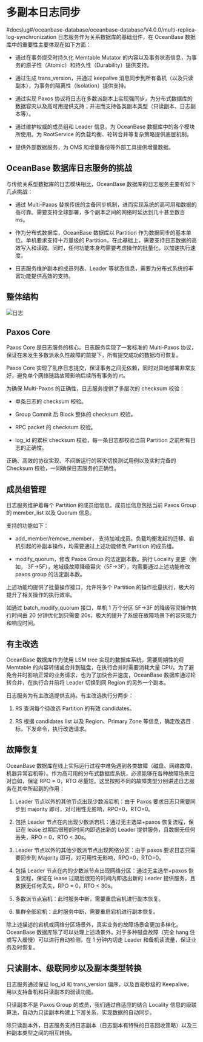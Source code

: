 # 多副本日志同步
#docslug#/oceanbase-database/oceanbase-database/V4.0.0/multi-replica-log-synchronization
日志服务作为关系数据库的基础组件，在 OceanBase 数据库中的重要性主要体现在如下方面：

* 通过在事务提交时持久化 Memtable Mutator 的内容以及事务状态信息，为事务的原子性（Atomic）和持久性（Durability）提供支持。

* 通过生成 trans_version，并通过 keepalive 消息同步到所有备机（以及只读副本），为事务的隔离性（Isolation）提供支持。

* 通过实现 Paxos 协议将日志在多数派副本上实现强同步，为分布式数据库的数据容灾以及高可用提供支持；并进而支持各类副本类型（只读副本、日志副本等）。

* 通过维护权威的成员组和 Leader 信息，为 OceanBase 数据库中的各个模块所使用。为 RootService 的负载均衡、轮转合并等复杂策略提供底层机制。

* 提供外部数据服务，为 OMS 和增量备份等外部工具提供增量数据。

## OceanBase 数据库日志服务的挑战

与传统关系型数据库的日志模块相比，OceanBase 数据库的日志服务主要有如下几点挑战：

* 通过 Multi-Paxos 替换传统的主备同步机制，进而实现系统的高可用和数据的高可靠。需要支持全球部署，多个副本之间的网络时延达到几十甚至数百 ms。

* 作为分布式数据库，OceanBase 数据库以 Partition 作为数据同步的基本单位。单机要求支持十万量级的 Partition，在此基础上，需要支持日志数据的高效写入和读取。同时，任何功能本身均需要考虑操作的批量化，以加速执行速度。

* 日志服务维护副本的成员列表、Leader 等状态信息，需要为分布式系统的丰富功能提供高效的支持。

## 整体结构

![日志](https://help-static-aliyun-doc.aliyuncs.com/assets/img/zh-CN/0273623461/p353011.jpg)

## Paxos Core

Paxos Core 是日志服务的核心。日志服务实现了一套标准的 Multi-Paxos 协议，保证在未发生多数派永久性故障的前提下，所有提交成功的数据均可恢复。

Paxos Core 实现了乱序日志提交，保证事务之间无依赖，同时对异地部署非常友好，避免单个网络链路故障影响后续所有事务的 rt。

为确保 Multi-Paxos 的正确性，日志服务提供了多层次的 checksum 校验：

* 单条日志的 checksum 校验。

* Group Commit 后 Block 整体的 checksum 校验。

* RPC packet 的 checksum 校验。

* log_id 的累积 checksum 校验，每一条日志都校验当前 Partition 之前所有日志的正确性。

正确、高效的协议实现、不间断运行的容灾切换测试用例以及实时完备的 Checksum 校验，一同确保日志服务的正确性。

## 成员组管理

日志服务维护着每个 Partition 的成员组信息。成员组信息包括当前 Paxos Group 的 member_list 以及 Quorum 信息。

支持的功能如下：

* add_member/remove_member， 支持加减成员。负载均衡发起的迁移、宕机引起的补副本操作，均需要通过上述功能修改 Partition 的成员组。

* modify_quorum，修改 Paxos Group 的法定副本数。执行 Locality 变更（例如， 3F-\>5F），地域级故障降级容灾（5F-\>3F），均需要通过上述功能修改 paxos group 的法定副本数。

上述功能均提供了批量操作接口，允许将多个 Partition 的操作批量执行，极大的提升了相关操作的执行效率。

如通过 batch_modify_quorum 接口，单机 1 万个分区 5F-\>3F 的降级容灾操作执行时间由 20 分钟优化到只需要 20s，极大的提升了系统在故障场景下的容灾能力和响应时间。

## 有主改选

OceanBase 数据库作为使用 LSM tree 实现的数据库系统，需要周期性的将 Memtable 的内容转储或合并到磁盘，在执行合并时需要消耗大量 CPU。为了避免合并时影响正常的业务请求，也为了加快合并速度，OceanBase 数据库通过轮转合并，在执行合并前将 Leader 切换到同 Region 的另外一个副本。

日志服务为有主改选提供支持。有主改选执行分两步：

1. RS 查询每个待改选 Partition 的有效 candidates。

2. RS 根据 candidates list 以及 Region、Primary Zone 等信息，确定改选目标，下发命令，执行改选请求。

## 故障恢复

OceanBase 数据库在线上实际运行过程中难免遇到各类故障（磁盘、网络故障，机器异常宕机等）。作为高可用的分布式数据库系统，必须能够在各种故障场景应对自如，保证 RPO = 0，RTO 尽量短。这里按照不同的故障类型分别讲述日志服务在其中所起到的作用：

1. Leader 节点以外的其他节点出现少数派宕机：由于 Paxos 要求日志只需要同步到 majority 即可，对可用性无影响，RPO=0，RTO=0。

2. 包括 Leader 节点在内出现少数派宕机：通过无主选举+paxos 恢复流程，保证在 lease 过期后很短的时间内即选出新的 Leader 提供服务，且数据无任何丢失，RPO = 0，RTO \< 30s。

3. Leader 节点以外的其他少数派节点出现网络分区：由于 paxos 要求日志只需要同步到 Majority 即可，对可用性无影响，RPO=0，RTO=0。

4. 包括 Leader 节点在内的少数派节点出现网络分区：通过无主选举+paxos 恢复流程，保证在 lease 过期后很短的时间内即选出新的 Leader 提供服务，且数据无任何丢失，RPO = 0，RTO \< 30s。

5. 多数派节点宕机：此时服务中断，需要重启宕机进行副本恢复。

6. 集群全部宕机：此时服务中断，需要重启宕机进行副本恢复。

除上述描述的宕机或网络分区场景外，真实业务的故障场景会更加多样化。OceanBase 数据库除了可以处理上述场景外，对于多种磁盘故障（完全 hang 住或写入缓慢）可以进行自动检测，在 1 分钟内切走 Leader 和备机读流量，保证业务及时恢复。

## 只读副本、级联同步以及副本类型转换

日志服务通过保证 log_id 和 trans_version 偏序，以及百毫秒级的 Keepalive，用以支持备机和只读副本的弱读功能。

只读副本不是 Paxos Group 的成员，我们通过自适应的结合 Locality 信息的级联算法，自动为只读副本构建上下游关系，实现数据的自动同步。

除只读副本外，日志服务支持日志副本（日志副本有特殊的日志回收策略）以及三种副本类型之间的相互转换。
